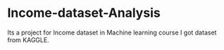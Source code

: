 # Income-dataset-Analysis
Its a project for Income dataset in Machine learning course I got dataset from KAGGLE. 
